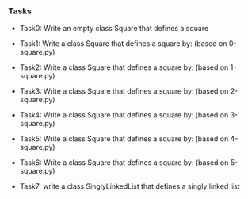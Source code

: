 ### Tasks

- Task0: Write an empty class Square that defines a square

- Task1: Write a class Square that defines a square by: (based on 0-square.py)

- Task2: Write a class Square that defines a square by: (based on 1-square.py)

- Task3: Write a class Square that defines a square by: (based on 2-square.py)

- Task4: Write a class Square that defines a square by: (based on 3-square.py)

- Task5: Write a class Square that defines a square by: (based on 4-square.py)

- Task6: Write a class Square that defines a square by: (based on 5-square.py)

- Task7:  write a class SinglyLinkedList that defines a singly linked list
